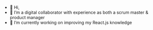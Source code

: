 - 👋 Hi,
- 👀 I’m a digital collaborator with experience as both a scrum master & product manager
- 🧠 I’m currently working on improving my React.js knowledge
